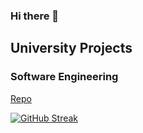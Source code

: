 ### Hi there 👋

## University Projects
### Software Engineering
[Repo](https://github.com/alex-xiarchos/ceid-UniLib)

[![GitHub Streak](https://streak-stats.demolab.com?user=alex-xiarchos&theme=github-dark-blue&hide_border=true&mode=weekly)](https://git.io/streak-stats)
